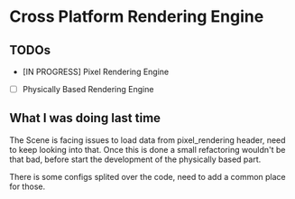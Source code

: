 # Cross Platform Rendering Engine

## TODOs

- [IN PROGRESS] Pixel Rendering Engine
- [ ] Physically Based Rendering Engine

## What I was doing last time

The Scene is facing issues to load data from pixel_rendering header, need to
keep looking into that. Once this is done a small refactoring wouldn't be that
bad, before start the development of the physically based part.

There is some configs splited over the code, need to add a common place for 
those.
